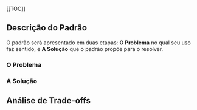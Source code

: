 [[TOC]]

## Descrição do Padrão

O padrão será apresentado em duas etapas: **O Problema** no qual seu uso faz sentido, e **A Solução** que o padrão propõe para o resolver.

### O Problema
### A Solução

## Análise de Trade-offs

